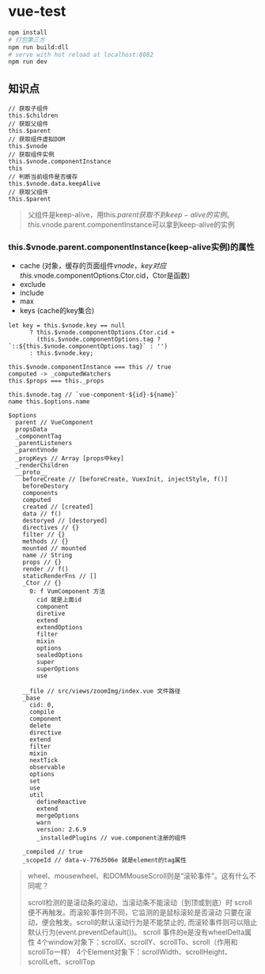 # vue-test

``` bash
npm install
# 打包第三方
npm run build:dll
# serve with hot reload at localhost:8082
npm run dev
```
##  知识点

```
// 获取子组件
this.$children
// 获取父组件
this.$parent
// 获取组件虚拟DOM
this.$vnode
// 获取组件实例
this.$vnode.componentInstance
this
// 判断当前组件是否缓存
this.$vnode.data.keepAlive
// 获取父组件
this.$parent
```
>父组件是keep-alive，用this.$parent获取不到keep-alive的实例。this.$vnode.parent.componentInstance可以拿到keep-alive的实例

### this.$vnode.parent.componentInstance(keep-alive实例)的属性
* cache (对象，缓存的页面组件$vnode，key对应this.$vnode.componentOptions.Ctor.cid，Ctor是函数)
* exclude
* include
* max
* keys (cache的key集合)
```
let key = this.$vnode.key == null
      ? this.$vnode.componentOptions.Ctor.cid + 
        (this.$vnode.componentOptions.tag ? `::${this.$vnode.componentOptions.tag}` : '')
      : this.$vnode.key;
```
```
this.$vnode.componentInstance === this // true
computed -> _computedWatchers
this.$props === this._props
```
```
this.$vnode.tag // `vue-component-${id}-${name}`
name this.$options.name

$options
  parent // VueComponent
  propsData
  _componentTag
  _parentListeners
  _parentVnode
  _propKeys // Array [props中key]
  _renderChildren
  __proto__
    beforeCreate // [beforeCreate, VuexInit, injectStyle, f()]
    beforeDestory
    components
    computed
    created // [created]
    data // f()
    destoryed // [destoryed]
    directives // {}
    filter // {}
    methods // {}
    mounted // mounted
    name // String
    props // {}
    render // f()
    staticRenderFns // []
    _Ctor // {}
      0: f VumComponent 方法
        cid 就是上面id
        component
        diretive
        extend
        extendOptions
        filter
        mixin
        options
        sealedOptions
        super
        superOptions
        use

    __file // src/views/zoomImg/index.vue 文件路径
    _base
      cid: 0,
      compile
      component
      delete
      directive
      extend
      filter
      mixin
      nextTick
      observable
      options
      set
      use
      util
        defineReactive
        extend
        mergeOptions
        warn
        version: 2.6.9
        _installedPlugins // vue.component注册的组件

    _compiled // true
    _scopeId // data-v-7763506e 就是element的tag属性
```

>wheel、mousewheel、和DOMMouseScroll则是“滚轮事件”。这有什么不同呢？
>
>scroll检测的是滚动条的滚动，当滚动条不能滚动（到顶或到底）时
>scroll便不再触发。而滚轮事件则不同，它监测的是鼠标滚轮是否滚动
>只要在滚动，便会触发。scroll的默认滚动行为是不能禁止的,
>而滚轮事件则可以阻止默认行为(event.preventDefault())。
>scroll 事件的e是没有wheelDelta属性
>4个window对象下：scrollX、scrollY、scrollTo、scroll（作用和scrollTo一样）
>4个Element对象下：scrollWidth、scrollHeight、scrollLeft、scrollTop